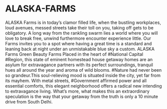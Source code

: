 # ALASKA-FARMS
ALASKA Farms is in today’s clamor filled life, when the bustling workplaces, loud avenues, messed streets take their toll on you, taking off gets to be obligatory. A long way from the rankling swarm lies a world where you will love to break free, unwind furthermore encounter experience little. Our Farms invites you to a spot where having a great time is a standard and leaning back at night under an unmistakable blue sky a custom.  ALASKA Farms Green Beauty Farms Placed in the heart of #National Capital #Region, this state of eminent homestead house getaway homes are an asylum for extravagance partners with its perfect surroundings, tranquil hues all around the year and aroma of wild blooms. #Nature had never been so grandeur.This soul-relieving mood is situated inside the city, yet far from its mayhem. With metal streets, #Government affirmed power and all essential comforts, this elegant neighborhood offers a radical new intending to extravagance living. What’s more, what makes this an extraordinary speculation is the way that your getaway from the truth is only a 10 minute drive from South Delhi.

